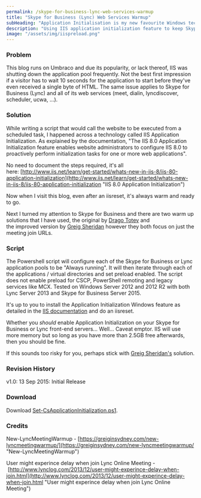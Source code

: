 ```yaml
---
permalink: /skype-for-business-lync-web-services-warmup
title: "Skype for Business (Lync) Web Services Warmup"
subHeading: "Application Initialisation is my new favourite Windows technology"
description: "Using IIS application initialization feature to keep Skype for Business (Lync) web services running"
image: "/assets/img/iispreload.png"
---
```


### Problem

This blog runs on Umbraco and due its popularity, or lack thereof, IIS was shutting down the application pool frequently. Not the best first impression if a visitor has to wait 10 seconds for the application to start before they've even received a single byte of HTML. The same issue applies to Skype for Business (Lync) and all of its web services (meet, dialin, lyncdiscover, scheduler, ucwa, ...).

### Solution

While writing a script that would call the website to be executed from a scheduled task, I happened across a technology called IIS Application Initialization. As explained by the documentation, "<span>The IIS 8.0 Application Initialization feature enables website administrators to configure IIS 8.0 to proactively perform initialization tasks for one or more web applications</span>".

No need to document the steps required, it's all here: [http://www.iis.net/learn/get-started/whats-new-in-iis-8/iis-80-application-initialization](http://www.iis.net/learn/get-started/whats-new-in-iis-8/iis-80-application-initialization "IIS 8.0 Application Initialization")

Now when I visit this blog, even after an iisreset, it's always warm and ready to go.

<span>Next I turned my attention to Skype for Business and there are two warm up solutions that I have used, the original by [Drago Totev](http://www.lynclog.com/2013/12/user-might-experince-delay-when-join.html "User might experince delay when join Lync Online Meeting") and the improved version by [Greig Sheridan](https://greiginsydney.com/new-lyncmeetingwarmup/ "New-LyncMeetingWarmup") however they both focus on just the meeting join URLs. </span>

### Script

The Powershell script will configure each of the Skype for Business or Lync application pools to be "Always running". It will then iterate through each of the applications / virtual directories and set preload enabled. The script does not enable preload for CSCP, PowerShell remoting and legacy services like MCX. Tested on Windows Server 2012 and 2012 R2 with both Lync Server 2013 and Skype for Business Server 2015.

It's up to you to install the Application Initialization Windows feature as detailed in the [IIS documentation](http://www.iis.net/learn/get-started/whats-new-in-iis-8/iis-80-application-initialization "IIS 8.0 Application Initialization") and do an iisreset.

Whether you _should_ enable Application Initialization on your Skype for Business or Lync front-end servers... Well... Caveat emptor. IIS will use more memory but so long as you have more than 2.5GB free afterwards, then you should be fine.

If this sounds too risky for you, perhaps stick with [Greig Sheridan's](https://greiginsydney.com/new-lyncmeetingwarmup/ "New-LyncMeetingWarmup") solution.

### Revision History

v1.0: 13 Sep 2015: Initial Release

### Download

Download [Set-CsApplicationInitialization.ps1](/assets/misc/set-csapplicationinitialization.zip "Set-CsApplicationInitialization.zip").

### Credits

New-LyncMeetingWarmup - [https://greiginsydney.com/new-lyncmeetingwarmup/](https://greiginsydney.com/new-lyncmeetingwarmup/ "New-LyncMeetingWarmup")

User might experince delay when join Lync Online Meeting - [http://www.lynclog.com/2013/12/user-might-experince-delay-when-join.html](http://www.lynclog.com/2013/12/user-might-experince-delay-when-join.html "User might experince delay when join Lync Online Meeting")